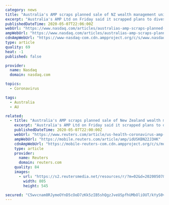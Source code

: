 ```yaml
---
category: news
title: "Australia's AMP scraps planned sale of NZ wealth management unit on coronavirus hit"
excerpt: "Australia's AMP Ltd on Friday said it scrapped plans to divest its New Zealand wealth management business because of the disruption caused by the coronavirus pandemic on the economy and financial markets."
publishedDateTime: 2020-05-07T22:06:00Z
webUrl: "https://www.nasdaq.com/articles/australias-amp-scraps-planned-sale-of-nz-wealth-management-unit-on-coronavirus-hit-2020-0"
ampWebUrl: "https://www.nasdaq.com/articles/australias-amp-scraps-planned-sale-of-nz-wealth-management-unit-on-coronavirus-hit-2020-0?amp"
cdnAmpWebUrl: "https://www-nasdaq-com.cdn.ampproject.org/c/s/www.nasdaq.com/articles/australias-amp-scraps-planned-sale-of-nz-wealth-management-unit-on-coronavirus-hit-2020-0?amp"
type: article
quality: 69
heat: -1
published: false

provider:
  name: Nasdaq
  domain: nasdaq.com

topics:
  - Coronavirus

tags:
  - Australia
  - AU

related:
  - title: "Australia's AMP scraps planned sale of New Zealand wealth management unit on coronavirus hit"
    excerpt: "Australia's AMP Ltd on Friday said it scrapped plans to divest its New Zealand wealth management business due to the disruption caused by the coronavirus pandemic on the economy and financial markets."
    publishedDateTime: 2020-05-07T22:00:00Z
    webUrl: "https://www.reuters.com/article/us-health-coronavirus-amp-divestiture-idUSKBN22J3HK"
    ampWebUrl: "https://mobile.reuters.com/article/amp/idUSKBN22J3HK"
    cdnAmpWebUrl: "https://mobile-reuters-com.cdn.ampproject.org/c/s/mobile.reuters.com/article/amp/idUSKBN22J3HK"
    type: article
    provider:
      name: Reuters
      domain: reuters.com
    quality: 84
    images:
      - url: "https://s2.reutersmedia.net/resources/r/?m=02&d=20200507&t=2&i=1517867335&w=&fh=545px&fw=&ll=&pl=&sq=&r=LYNXMPEG4625G"
        width: 805
        height: 545

secured: "C5wvcnam8RJymeOYnD5cOoD7zKk5zIB5shQgzJveUSpfhUMbOliOUT/kYyS0vR93fjAJgcZ4cXTkhKCMyEOKP6l4qYqoFu2zTTvLs9DzbuNjo2VRlWMtReihzXsTuLezq6dHrRIdukQGDi92orLrTknpkE9ffY2V5Ql5Jyqx51Abv34RIj6ZDRF9vLJXx2iWM40QZibIgux55yGiz4HrkxppjqdoanfbwUAaGEOKt1xwhVKP5BaJhm9jv4QSI3wEe9afn3aqqAGdydrYexRkB8Z3D3mLCXrGzVOzRVkvCVykRuXEtsWjkPsQkAYOfBgPKjmNQmv1cjtZy5EdNE2E4LHJa/C9cTPiIn6bLc1YYKzvFiYpWEpGydtXPQaM4hNWJqrr5XNHz52w6w0AK7Ji6hvf0Pk0pOnn40QbM8h3q/T57euHPjdeAwCOMtAotJ7JeN4RbhG5FBhSNkJX0DAQ7DbIPFSYQy0hb8L3hRlGiQ8=;LOdUMXFGx2wZE2oYhwCM3g=="
---
```


